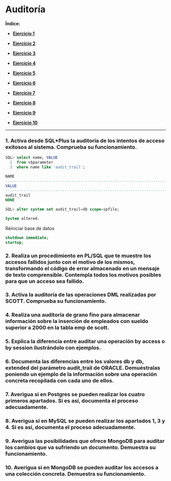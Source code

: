 # Auditoría

**Índice:**
- [**Ejercicio 1**](#1-activa-desde-sqlplus-la-auditoría-de-los-intentos-de-acceso-exitosos-al-sistema-comprueba-su-funcionamiento)

- [**Ejercicio 2**](#2-realiza-un-procedimiento-en-plsql-que-te-muestre-los-accesos-fallidos-junto-con-el-motivo-de-los-mismos-transformando-el-código-de-error-almacenado-en-un-mensaje-de-texto-comprensible-contempla-todos-los-motivos-posibles-para-que-un-acceso-sea-fallido)

- [**Ejercicio 3**](#3-activa-la-auditoría-de-las-operaciones-dml-realizadas-por-scott-comprueba-su-funcionamiento)

- [**Ejercicio 4**](#4-realiza-una-auditoría-de-grano-fino-para-almacenar-información-sobre-la-inserción-de-empleados-con-sueldo-superior-a-2000-en-la-tabla-emp-de-scott)

- [**Ejercicio 5**](#5-explica-la-diferencia-entre-auditar-una-operación-by-access-o-by-session-ilustrándolo-con-ejemplos)

- [**Ejercicio 6**](#6-documenta-las-diferencias-entre-los-valores-db-y-db-extended-del-parámetro-audit_trail-de-oracle-demuéstralas-poniendo-un-ejemplo-de-la-información-sobre-una-operación-concreta-recopilada-con-cada-uno-de-ellos)

- [**Ejercicio 7**](#7-averigua-si-en-postgres-se-pueden-realizar-los-cuatro-primeros-apartados-si-es-así-documenta-el-proceso-adecuadamente)

- [**Ejercicio 8**](#8-averigua-si-en-mysql-se-pueden-realizar-los-apartados-1-3-y-4-si-es-así-documenta-el-proceso-adecuadamente)

- [**Ejercicio 9**](#9-averigua-las-posibilidades-que-ofrece-mongodb-para-auditar-los-cambios-que-va-sufriendo-un-documento-demuestra-su-funcionamiento)

- [**Ejercicio 10**](#10-averigua-si-en-mongodb-se-pueden-auditar-los-accesos-a-una-colección-concreta-demuestra-su-funcio)

---

### 1. Activa desde SQL*Plus la auditoría de los intentos de acceso exitosos al sistema. Comprueba su funcionamiento.

```sql
SQL> select name, VALUE
  2  from v$parameter 
  3  where name like 'audit_trail';

NAME
--------------------------------------------------------------------------------
VALUE
--------------------------------------------------------------------------------
audit_trail
NONE
```

```sql
SQL> alter system set audit_trail=db scope=spfile;

System altered.
```

Reiniciar base de datos
```sql
shutdown immediate;
startup;
```

### 2. Realiza un procedimiento en PL/SQL que te muestre los accesos fallidos junto con el motivo de los mismos, transformando el código de error almacenado en un mensaje de texto comprensible. Contempla todos los motivos posibles para que un acceso sea fallido.



### 3. Activa la auditoría de las operaciones DML realizadas por SCOTT. Comprueba su funcionamiento.



### 4. Realiza una auditoría de grano fino para almacenar información sobre la inserción de empleados con sueldo superior a 2000 en la tabla emp de scott.



### 5. Explica la diferencia entre auditar una operación by access o by session ilustrándolo con ejemplos.



### 6. Documenta las diferencias entre los valores db y db, extended del parámetro audit_trail de ORACLE. Demuéstralas poniendo un ejemplo de la información sobre una operación concreta recopilada con cada uno de ellos.



### 7. Averigua si en Postgres se pueden realizar los cuatro primeros apartados. Si es así, documenta el proceso adecuadamente.


### 8. Averigua si en MySQL se pueden realizar los apartados 1, 3 y 4. Si es así, documenta el proceso adecuadamente.



### 9. Averigua las posibilidades que ofrece MongoDB para auditar los cambios que va sufriendo un documento. Demuestra su funcionamiento.



### 10. Averigua si en MongoDB se pueden auditar los accesos a una colección concreta. Demuestra su funcionamiento.